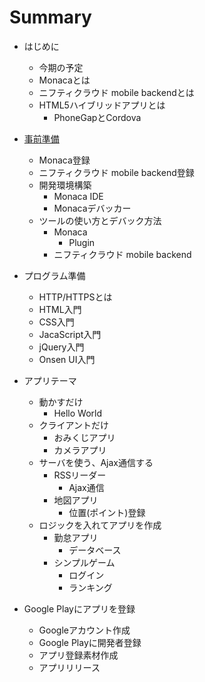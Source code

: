 # Summary

* はじめに
  * 今期の予定
  * Monacaとは
  * ニフティクラウド mobile backendとは
  * HTML5ハイブリッドアプリとは
    - PhoneGapとCordova
* [事前準備](chapter1.md)
    - Monaca登録
    - ニフティクラウド mobile backend登録
  * 開発環境構築
    - Monaca IDE
    - Monacaデバッカー
  * ツールの使い方とデバック方法
    - Monaca
      - Plugin
    - ニフティクラウド mobile backend

* プログラム準備
  * HTTP/HTTPSとは
  * HTML入門
  * CSS入門
  * JacaScript入門
  * jQuery入門
  * Onsen UI入門

* アプリテーマ
  * 動かすだけ
    - Hello World
  * クライアントだけ
    - おみくじアプリ
    - カメラアプリ
  * サーバを使う、Ajax通信する
    - RSSリーダー
      - Ajax通信
    - 地図アプリ
      - 位置(ポイント)登録
  * ロジックを入れてアプリを作成
    - 勤怠アプリ
      - データベース
    - シンプルゲーム
      - ログイン
      - ランキング
* Google Playにアプリを登録
  * Googleアカウント作成
  * Google Playに開発者登録
  * アプリ登録素材作成
  * アプリリリース
